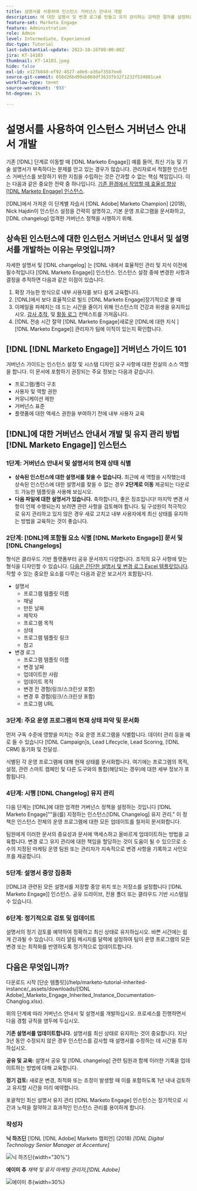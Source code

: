 ```yaml
---
title: 설명서를 사용하여 인스턴스 거버넌스 안내서 개발
description: 에 대한 설명서 및 변경 로그를 만들고 유지 관리하는 강력한 절차를 설정하는 방법에 대해 알아봅니다. [!DNL Marketo Engage] 인스턴스. 이렇게 하면 팀의 지식 공유에 드는 시간이 절약될 뿐만 아니라 인스턴스의 상태와 효율성도 향상됩니다.
feature-set: Marketo Engage
feature: Administration
role: Admin
level: Intermediate, Experienced
doc-type: Tutorial
last-substantial-update: 2023-10-16T00:00:00Z
jira: KT-14103
thumbnail: KT-14103.jpeg
hide: false
exl-id: e127b84d-ef92-4527-a0e6-a36af35b7ee0
source-git-commit: 058d26bd99ab060df3633fb32f1232f534881ca4
workflow-type: tm+mt
source-wordcount: '933'
ht-degree: 1%

---
```


# 설명서를 사용하여 인스턴스 거버넌스 안내서 개발

기존 [!DNL] 단계로 이동할 때 [!DNL Marketo Engage]] 예를 들어, 최신 기능 및 기술 설명서가 부족하다는 문제를 안고 있는 경우가 많습니다. 관리자로서 적절한 인스턴스 거버넌스를 보장하기 위한 지침을 수립하는 것은 간과할 수 없는 핵심 책임입니다. 이는 다음과 같은 중요한 전략 중 하나입니다. [기존 환경에서 작업할 때 효율성 향상 [!DNL Marketo Engage] 인스턴스](https://nation.marketo.com/t5/champion-program-blogs/3-tips-to-increase-your-efficiency-in-an-inherited-instance/ba-p/247582).

[!DNL]에서 가져온 이 단계별 자습서 [!DNL Adobe] Marketo Champion] (2018), Nick Hajdin이 인스턴스 설정을 간략히 설명하고, 기본 운영 프로그램을 문서화하고, [!DNL changelog] 엄격한 거버넌스 정책을 시행하기 위해.

## 상속된 인스턴스에 대한 인스턴스 거버넌스 안내서 및 설명서를 개발하는 이유는 무엇입니까?

자세한 설명서 및 [!DNL changelog] 는 [!DNL 내에서 효율적인 관리 및 지식 이전에 필수적입니다 [!DNL Marketo Engage]] 인스턴스. 인스턴스 설정 중에 변경한 사항과 결정을 추적하면 다음과 같은 이점이 있습니다.

1. 확장 가능한 방식으로 내부 사용자를 보다 쉽게 교육합니다.
2. [!DNL]에서 보다 효율적으로 빌드 [!DNL Marketo Engage]장기적으로 볼 때
3. 이메일을 파헤치는 데 드는 시간을 줄이기 위해 인스턴스의 건강과 위생을 유지하십시오. [감사 추적](https://experienceleague.adobe.com/docs/marketo/using/product-docs/administration/audit-trail/audit-trail-overview.html), 및 [활동 로그](https://experienceleague.adobe.com/docs/marketo/using/product-docs/core-marketo-concepts/smart-lists-and-static-lists/managing-people-in-smart-lists/locate-the-activity-log-for-a-person.html) 컨텍스트를 가져옵니다.
4. [!DNL 전송 시간 절약 [!DNL Marketo Engage]새로운 [!DNL에 대한 지식 ] [!DNL Marketo Engage]] 관리자가 팀에 이직이 있는지 확인합니다.

## [!DNL [!DNL Marketo Engage]] 거버넌스 가이드 101

거버넌스 가이드는 인스턴스 설정 및 시스템 디자인 요구 사항에 대한 진실의 소스 역할을 합니다. 이 문서에 포함하기 권장되는 주요 정보는 다음과 같습니다.

* 프로그램/폴더 구조
* 사용자 및 역할 권한
* 커뮤니케이션 제한
* 거버넌스 표준
* 플랫폼에 대한 액세스 권한을 부여하기 전에 내부 사용자 교육

## [!DNL]에 대한 거버넌스 안내서 개발 및 유지 관리 방법 [!DNL Marketo Engage]] 인스턴스

### 1단계: 거버넌스 안내서 및 설명서의 현재 상태 식별

* **상속된 인스턴스에 대한 설명서를 찾을 수 없습니다.** 최근에 새 역할을 시작했는데 상속된 인스턴스에 대한 설명서를 찾을 수 없는 경우 **2단계로 이동** 제공되는 다운로드 가능한 템플릿을 사용해 보십시오.
* **다음 파일에 대한 설명서가 있습니다.** 축하합니다, 좋은 징조입니다! 마지막 변경 사항이 언제 수행되는지 보려면 관련 사항을 검토해야 합니다. 팀 구성원이 적극적으로 유지 관리하고 있지 않은 경우 새로 고치고 내부 사용자에게 최신 상태를 유지하는 방법을 교육하는 것이 좋습니다.

### 2단계: [!DNL]에 포함될 요소 식별 [!DNL Marketo Engage]] 문서 및 [!DNL Changelogs]

형식은 클라우드 기반 플랫폼부터 공유 문서까지 다양합니다. 조직의 요구 사항에 맞는 형식을 디자인할 수 있습니다. [다음은 간단한 설명서 및 변경 로그 Excel 템플릿입니다](/help/marketo-tutorial-inherited-instance/_assets/downloads/Adobe_Marketo_Engage_Inherited_Instance_Documentation-Changlog.xlsx).작할 수 있는 중요한 요소를 다루는  다음과 같은 보고서가 포함됩니다.

* 설명서
   * 프로그램 템플릿 이름
   * 채널
   * 만든 날짜
   * 제작자
   * 프로그램 목적
   * 상태
   * 프로그램 템플릿 링크
   * 참고
* 변경 로그
   * 프로그램 템플릿 이름
   * 변경 날짜
   * 업데이트한 사람
   * 업데이트 목적
   * 변경 전 경험(링크/스크린샷 포함)
   * 변경 후 경험(링크/스크린샷 포함)
   * 프로그램 URL

### 3단계: 주요 운영 프로그램의 현재 상태 파악 및 문서화

먼저 구독 수준에 영향을 미치는 주요 운영 프로그램을 식별합니다. 데이터 관리 등을 예로 들 수 있습니다 [!DNL Campaign]s, Lead Lifecycle, Lead Scoring, [!DNL CRM] 동기화 및 전달성.

식별된 각 운영 프로그램에 대해 현재 상태를 문서화합니다. 여기에는 프로그램의 목적, 설정, 관련 스마트 캠페인 및 다른 도구와의 통합(해당되는 경우)에 대한 세부 정보가 포함됩니다.

### 4단계: 시행 [!DNL Changelog] 유지 관리

다음 단계는 [!DNL]에 대한 엄격한 거버넌스 정책을 설정하는 것입니다 [!DNL Marketo Engage]&quot;&quot;을(를) 지정하는 인스턴스[!DNL Changelog] 유지 관리.&quot; 이 정책은 인스턴스 전체의 운영 프로그램에 대한 모든 업데이트를 철저히 문서화합니다.

팀원에게 이러한 문서의 중요성과 문서에 액세스하고 올바르게 업데이트하는 방법을 교육합니다. 변경 로그 유지 관리에 대한 책임을 할당하는 것이 도움이 될 수 있으므로 소수의 지정된 마케팅 운영 팀원 또는 관리자가 지속적으로 변경 사항을 기록하고 사인오프를 제공합니다.

### 5단계: 설명서 중앙 집중화

[!DNL]과 관련된 모든 설명서를 저장할 중앙 위치 또는 저장소를 설정합니다 [!DNL Marketo Engage]] 인스턴스. 공유 드라이브, 전용 폴더 또는 클라우드 기반 시스템일 수 있습니다.

### 6단계: 정기적으로 검토 및 업데이트

설명서의 정기 검토를 예약하여 정확하고 최신 상태로 유지하십시오. 바쁜 시간에는 쉽게 간과될 수 있습니다. 미리 알림 메시지를 달력에 설정하여 팀이 운영 프로그램의 모든 변경 또는 최적화를 반영하도록 정기적으로 업데이트합니다.

## 다음은 무엇입니까?

다운로드 시작 [단순 템플릿](/help/marketo-tutorial-inherited-instance/_assets/downloads/[!DNL Adobe]_Marketo_Engage_Inherited_Instance_Documentation-Changlog.xlsx).

위의 단계에 따라 거버넌스 안내서 및 설명서를 개발하십시오. 프로세스를 진행하면서 다음 경험 규칙을 염두에 두십시오.

**기존 설명서를 업데이트합니다.**
설명서를 최신 상태로 유지하는 것이 중요합니다. 지난 3년 동안 수정되지 않은 경우 인스턴스를 감사할 때 설명서를 수정하는 데 시간을 투자하십시오.

**공유 및 교육:**
설명서 공유 및 [!DNL changelog] 관련 팀원과 함께 이러한 기록을 업데이트하는 방법에 대해 교육합니다.

**정기 검토:** 새로운 변경, 최적화 또는 조정이 발생할 때 이를 포함하도록 1년 내내 검토하고 유지할 시간을 미리 예약합니다.

포괄적인 최신 설명서 유지 관리 [!DNL Marketo Engage] 인스턴스는 장기적으로 시간과 노력을 절약하고 효과적인 인스턴스 관리를 용이하게 합니다.

### 작성자

**닉 하즈딘**
[!DNL [!DNL Adobe] Marketo 챔피언] (2018)
*[!DNL Digital Technology Senior Manager at Accenture]*

![닉 하즈딘](/help/marketo-tutorial-inherited-instance/_assets/authors/Customer_Author_Nicholas_Hajdin.png){width="30%"}

**에이미 추**
*채택 및 유지 마케팅 관리자,[!DNL Adobe]*

![에이미 추](/help/marketo-tutorial-inherited-instance/_assets/authors/Adobe_Author_Amy_Chiu.png){width=30%}
